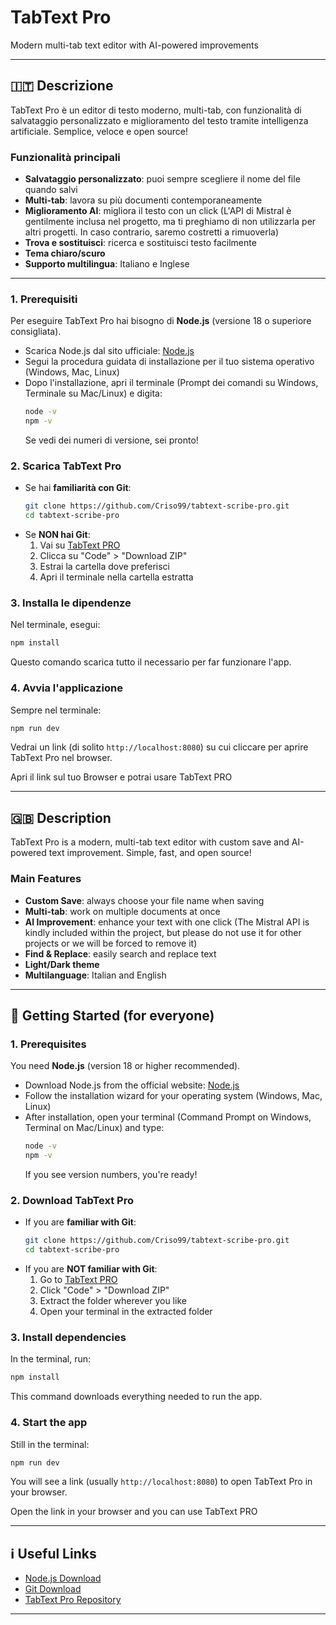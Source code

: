 # TabText Pro

Modern multi-tab text editor with AI-powered improvements

---

## 🇮🇹 Descrizione

TabText Pro è un editor di testo moderno, multi-tab, con funzionalità di salvataggio personalizzato e miglioramento del testo tramite intelligenza artificiale. Semplice, veloce e open source!

### Funzionalità principali

- **Salvataggio personalizzato**: puoi sempre scegliere il nome del file quando salvi
- **Multi-tab**: lavora su più documenti contemporaneamente
- **Miglioramento AI**: migliora il testo con un click (L'API di Mistral è gentilmente inclusa nel progetto, ma ti preghiamo di non utilizzarla per altri progetti. In caso contrario, saremo costretti a rimuoverla)
- **Trova e sostituisci**: ricerca e sostituisci testo facilmente
- **Tema chiaro/scuro**
- **Supporto multilingua**: Italiano e Inglese

---

### 1. Prerequisiti

Per eseguire TabText Pro hai bisogno di **Node.js** (versione 18 o superiore consigliata).

- Scarica Node.js dal sito ufficiale: [Node.js](https://nodejs.org/)
- Segui la procedura guidata di installazione per il tuo sistema operativo (Windows, Mac, Linux)
- Dopo l'installazione, apri il terminale (Prompt dei comandi su Windows, Terminale su Mac/Linux) e digita:
  ```sh
  node -v
  npm -v
  ```
  Se vedi dei numeri di versione, sei pronto!

### 2. Scarica TabText Pro

- Se hai **familiarità con Git**:
  ```sh
  git clone https://github.com/Criso99/tabtext-scribe-pro.git
  cd tabtext-scribe-pro
  ```
- Se **NON hai Git**:
  1. Vai su [TabText PRO](https://github.com/Criso99/tabtext-scribe-pro)
  2. Clicca su "Code" > "Download ZIP"
  3. Estrai la cartella dove preferisci
  4. Apri il terminale nella cartella estratta

### 3. Installa le dipendenze

Nel terminale, esegui:

```sh
npm install
```

Questo comando scarica tutto il necessario per far funzionare l'app.

### 4. Avvia l'applicazione

Sempre nel terminale:

```sh
npm run dev
```

Vedrai un link (di solito `http://localhost:8080`) su cui cliccare per aprire TabText Pro nel browser.

Apri il link sul tuo Browser e potrai usare TabText PRO

---

## 🇬🇧 Description

TabText Pro is a modern, multi-tab text editor with custom save and AI-powered text improvement. Simple, fast, and open source!

### Main Features

- **Custom Save**: always choose your file name when saving
- **Multi-tab**: work on multiple documents at once
- **AI Improvement**: enhance your text with one click (The Mistral API is kindly included within the project, but please do not use it for other projects or we will be forced to remove it)
- **Find & Replace**: easily search and replace text
- **Light/Dark theme**
- **Multilanguage**: Italian and English

---

## 🚀 Getting Started (for everyone)

### 1. Prerequisites

You need **Node.js** (version 18 or higher recommended).

- Download Node.js from the official website: [Node.js](https://nodejs.org/)
- Follow the installation wizard for your operating system (Windows, Mac, Linux)
- After installation, open your terminal (Command Prompt on Windows, Terminal on Mac/Linux) and type:
  ```sh
  node -v
  npm -v
  ```
  If you see version numbers, you're ready!

### 2. Download TabText Pro

- If you are **familiar with Git**:
  ```sh
  git clone https://github.com/Criso99/tabtext-scribe-pro.git
  cd tabtext-scribe-pro
  ```
- If you are **NOT familiar with Git**:
  1. Go to [TabText PRO](https://github.com/Criso99/tabtext-scribe-pro)
  2. Click "Code" > "Download ZIP"
  3. Extract the folder wherever you like
  4. Open your terminal in the extracted folder

### 3. Install dependencies

In the terminal, run:

```sh
npm install
```

This command downloads everything needed to run the app.

### 4. Start the app

Still in the terminal:

```sh
npm run dev
```

You will see a link (usually `http://localhost:8080`) to open TabText Pro in your browser.

Open the link in your browser and you can use TabText PRO

---

## ℹ️ Useful Links

- [Node.js Download](https://nodejs.org/)
- [Git Download](https://git-scm.com/downloads)
- [TabText Pro Repository](https://github.com/Criso99/tabtext-scribe-pro)

---
